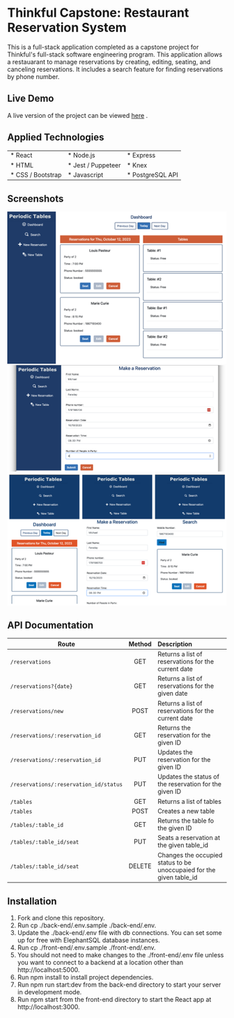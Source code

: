 # Thinkful Capstone: Restaurant Reservation System


This is a full-stack application completed as a capstone project for Thinkful's full-stack software engineering program. This application allows a restauarant to manage reservations by creating, editing, seating, and canceling reservations. It includes a search feature for finding reservations by phone number. 

## Live Demo

A live version of the project can be viewed [here][Live Version] . 

## Applied Technologies

<table border="0">
 <tr>
    <td>* React</td>
    <td>* Node.js</td>
    <td>* Express </td>
 </tr>
 <tr>
    <td>* HTML</td>
    <td>* Jest / Puppeteer</td>
    <td>* Knex</td>
 </tr>
   <tr>
    <td>* CSS / Bootstrap</td>
    <td>* Javascript </td>
    <td>* PostgreSQL API</td>
 </tr>
</table>

## Screenshots

![Dashboard](/images/Dashboard.png)
![New Reservation](/images/Reservation.png)
![Mobile](/images/Mobile.png)




## API Documentation

| Route                     | Method     |                          Description                             |
| ------------------------- | :----------: | :---------------------------------------------------------------------- |
| `/reservations`          |  GET | Returns a list of reservations for the current date  |
| `/reservations?{date}`    |  GET | Returns a list of reservations for the given date |
| `/reservations/new`          |  POST | Returns a list of reservations for the current date  |
| `/reservations/:reservation_id`    |  GET | Returns the reservation for the given ID |
| `/reservations/:reservation_id`    |  PUT | Updates the reservation for the given ID  |
| `/reservations/:reservation_id/status`    |  PUT | Updates the status of the reservation for the given ID |
| `/tables`          |  GET | Returns a list of tables  |
| `/tables`          |  POST | Creates a new table  |
| `/tables/:table_id`          |  GET | Returns the table fo the given ID  |
| `/tables/:table_id/seat`          |  PUT | Seats a reservation at the given table_id  |
| `/tables/:table_id/seat`          |  DELETE | Changes the occupied status to be unoccupaied for the given table_id  |

## Installation

1. Fork and clone this repository.
2. Run cp ./back-end/.env.sample ./back-end/.env.
3. Update the ./back-end/.env file with db connections. You can set some up for free with ElephantSQL database instances.
4. Run cp ./front-end/.env.sample ./front-end/.env.
5. You should not need to make changes to the ./front-end/.env file unless you want to connect to a backend at a location other than http://localhost:5000.
6. Run npm install to install project dependencies.
7. Run npm run start:dev from the back-end directory to start your server in development mode.
8. Run npm start from the front-end directory to start the React app at http://localhost:3000.
  
[Live Version]: https://periodic-tables-restaurant-reservation-fo68.onrender.com/


